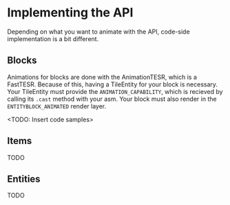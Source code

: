 Implementing the API
======================

Depending on what you want to animate with the API, code-side implementation is a bit different.

Blocks
--------

Animations for blocks are done with the AnimationTESR, which is a FastTESR. Because of this, having a TileEntity for your block
is necessary. Your TileEntity must provide the `ANIMATION_CAPABILITY`, which is recieved by calling its `.cast` method with your
asm. Your block must also render in the `ENTITYBLOCK_ANIMATED` render layer.

<TODO: Insert code samples>

Items
-------

TODO

Entities
----------
TODO